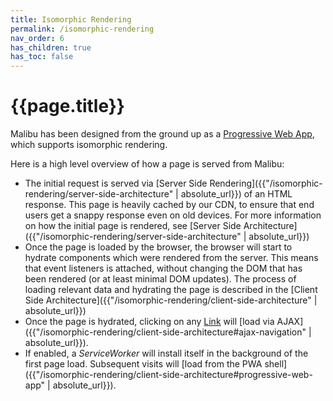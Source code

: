 ```yaml
---
title: Isomorphic Rendering
permalink: /isomorphic-rendering
nav_order: 6
has_children: true
has_toc: false
---
```

# {{page.title}}

Malibu has been designed from the ground up as a [Progressive Web App](https://developers.google.com/web/progressive-web-apps), which supports isomorphic rendering.

Here is a high level overview of how a page is served from Malibu:
* The initial request is served via [Server Side Rendering]({{"/isomorphic-rendering/server-side-architecture" | absolute_url}}) of an HTML response. This page is heavily cached by our CDN, to ensure that end users get a snappy response even on old devices. For more information on how the initial page is rendered, see [Server Side Architecture]({{"/isomorphic-rendering/server-side-architecture" | absolute_url}})
* Once the page is loaded by the browser, the browser will start to hydrate components which were rendered from the server. This means that event listeners is attached, without changing the DOM that has been rendered (or at least minimal DOM updates). The process of loading relevant data and hydrating the page is described in the [Client Side Architecture]({{"/isomorphic-rendering/client-side-architecture" | absolute_url}})
* Once the page is hydrated, clicking on any [Link](https://developers.quintype.com/quintype-node-components/Link.html) will [load via AJAX]({{"/isomorphic-rendering/client-side-architecture#ajax-navigation" | absolute_url}}).
* If enabled, a *ServiceWorker* will install itself in the background of the first page load. Subsequent visits will [load from the PWA shell]({{"/isomorphic-rendering/client-side-architecture#progressive-web-app" | absolute_url}}).
